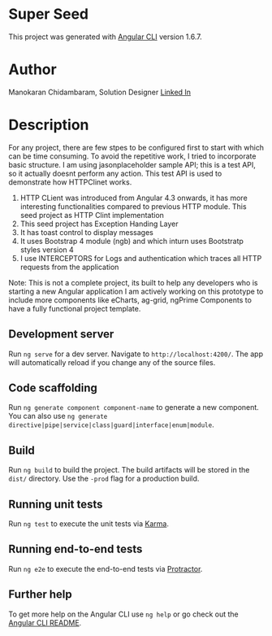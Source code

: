 # Super Seed

This project was generated with [Angular CLI](https://github.com/angular/angular-cli) version 1.6.7.

# Author

Manokaran Chidambaram,
Solution Designer
[Linked In](www.linkedin.com/in/manokaran-chidambaram-0bb79733)

# Description
For any project, there are few stpes to be configured first to start with which can be time consuming. To avoid the repetitive work, I tried to incorporate basic structure. I am using jasonplaceholder sample API; this is a test API, so it actually doesnt perform any action. This test API is used to demonstrate how HTTPClinet works.

1. HTTP CLient was introduced from Angular 4.3 onwards, it has more interesting functionalities compared to previous HTTP module. This seed project as HTTP Clint implementation
2. This seed project has Exception Handing Layer
3. It has toast control to display messages
4. It uses Bootstrap 4 module (ngb) and which inturn uses Bootstratp styles version 4
5. I use INTERCEPTORS for Logs and authentication which traces all HTTP requests from the application

Note: This is not a complete project, its built to help any developers who is starting a new Angular application
I am actively working on this prototype to include more components like eCharts, ag-grid, ngPrime Components to have a fully functional project template.


## Development server

Run `ng serve` for a dev server. Navigate to `http://localhost:4200/`. The app will automatically reload if you change any of the source files.

## Code scaffolding

Run `ng generate component component-name` to generate a new component. You can also use `ng generate directive|pipe|service|class|guard|interface|enum|module`.

## Build

Run `ng build` to build the project. The build artifacts will be stored in the `dist/` directory. Use the `-prod` flag for a production build.

## Running unit tests

Run `ng test` to execute the unit tests via [Karma](https://karma-runner.github.io).

## Running end-to-end tests

Run `ng e2e` to execute the end-to-end tests via [Protractor](http://www.protractortest.org/).

## Further help

To get more help on the Angular CLI use `ng help` or go check out the [Angular CLI README](https://github.com/angular/angular-cli/blob/master/README.md).
